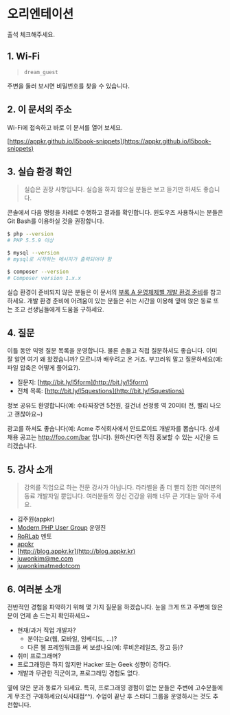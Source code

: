 # 오리엔테이션

출석 체크해주세요.

## 1. Wi-Fi

> `dream_guest`

주변을 둘러 보시면 비밀번호를 찾을 수 있습니다.

## 2. 이 문서의 주소

Wi-Fi에 접속하고 바로 이 문서를 열어 보세요.

[https://appkr.github.io/l5book-snippets](https://appkr.github.io/l5book-snippets)

## 3. 실습 환경 확인

> 실습은 권장 사항입니다. 실습을 하지 않으실 분들은 보고 듣기만 하셔도 좋습니다.

콘솔에서 다음 명령을 차례로 수행하고 결과를 확인합니다. 윈도우즈 사용하시는 분들은 Git Bash를 이용하실 것을 권장합니다.

```sh
$ php --version
# PHP 5.5.9 이상

$ mysql --version
# mysql로 시작하는 메시지가 출력되어야 함

$ composer --version
# Composer version 1.x.x
```

실습 환경이 준비되지 않은 분들은 이 문서의 [부록 A 운영체제별 개발 환경 준비](a0-setup.html)를 참고하세요. 개발 환경 준비에 어려움이 있는 분들은 쉬는 시간을 이용해 옆에 앉은 동료 또는 조교 선생님들에게 도움을 구하세요.

## 4. 질문

이틀 동안 익명 질문 목록을 운영합니다. 물론 손들고 직접 질문하셔도 좋습니다. 이미 잘 알면 여기 왜 왔겠습니까? 모르니까 배우려고 온 거죠. 부끄러워 말고 질문하세요(예: 파일 압축은 어떻게 풀어요?).

- 질문지: [http://bit.ly/l5form](http://bit.ly/l5form)
- 전체 목록: [http://bit.ly/l5questions](http://bit.ly/l5questions)

정보 공유도 환영합니다(예: 수타짜장면 5천원, 길건너 선정릉 역 20미터 전, 빨리 나오고 괜찮아요~)

광고를 하셔도 좋습니다(예: Acme 주식회사에서 안드로이드 개발자를 뽑습니다. 상세 채용 공고는 http://foo.com/bar 입니다). 원하신다면 직접 홍보할 수 있는 시간을 드리겠습니다.

## 5. 강사 소개

> 강의를 직업으로 하는 전문 강사가 아닙니다. 라라벨을 좀 더 빨리 접한 여러분의 동료 개발자일 뿐입니다. 여러분들의 정신 건강을 위해 너무 큰 기대는 말아 주세요. 

- 김주원(appkr)
- [Modern PHP User Group](http://www.modernpug.org/) 운영진
- [RoRLab](http://rorlab.org/) 멘토
- <i class="fa fa-github"></i> [appkr](https://github.com/appkr)
- <i class="fa fa-globe"></i> [http://blog.appkr.kr](http://blog.appkr.kr)
- <i class="fa fa-envelope"></i> juwonkim@me.com
- <i class="fa fa-facebook"></i> [juwonkimatmedotcom](https://www.facebook.com/juwonkimatmedotcom)

## 6. 여러분 소개

전반적인 경험을 파악하기 위해 몇 가지 질문을 하겠습니다. 눈을 크게 뜨고 주변에 앉은 분이 언제 손 드는지 확인하세요~

-   현재/과거 직업 개발자?
    -   분야는요(웹, 모바일, 임베디드, ...)?
    -   다른 웹 프레임워크를 써 보셨나요(예: 루비온레일즈, 장고 등)?
-   취미 프로그래머?
-   프로그래밍은 하지 않지만 Hacker 또는 Geek 성향이 강하다.
-   개발과 무관한 직군이고, 프로그래밍 경험도 없다.

옆에 앉은 분과 동료가 되세요. 특히, 프로그래밍 경험이 없는 분들은 주변에 고수분들에게 무조건 구애하세요(식사대접^^). 수업이 끝난 후 스터디 그룹을 운영하시는 것도 추천합니다.